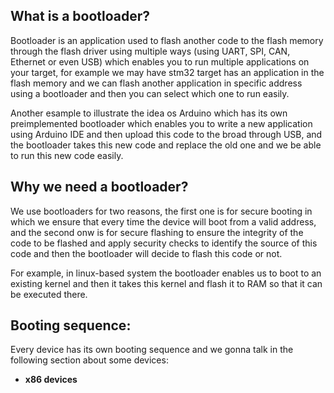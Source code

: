## What is a bootloader?

Bootloader is an application used to flash another code to the flash memory through the flash driver using multiple ways (using 
UART, SPI, CAN, Ethernet or even USB) which enables you to run multiple applications on your target, for example we may have stm32 
target has an application in the flash memory and we can flash another application in specific address using a bootloader and then
you can select which one to run easily.

Another esample to illustrate the idea os Arduino which has its own preimplemented bootloader which enables you to write a new 
application using Arduino IDE and then upload this code to the broad through USB, and the bootloader takes this new code and replace
the old one and we be able to run this new code easily.

## Why we need a bootloader?

We use bootloaders for two reasons, the first one is for secure booting in which we ensure that every time the device will boot
from a valid address, and the second onw is for secure flashing to ensure the integrity of the code to be flashed and apply
security checks to identify the source of this code and then the bootloader will decide to flash this code or not.

For example, in linux-based system the bootloader enables us to boot to an existing kernel and then it takes this kernel and 
flash it to RAM so that it can be executed there.

## Booting sequence:

Every device has its own booting sequence and we gonna talk in the following section about some devices:

* **x86 devices**
